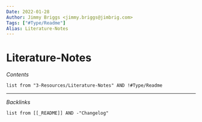 ```yaml
---
Date: 2022-01-28
Author: Jimmy Briggs <jimmy.briggs@jimbrig.com>
Tags: ["#Type/Readme"]
Alias: Literature-Notes
---
```


# Literature-Notes

*Contents*

```dataview
list from "3-Resources/Literature-Notes" AND !#Type/Readme
```

***

*Backlinks*

```dataview
list from [[_README]] AND -"Changelog"
```